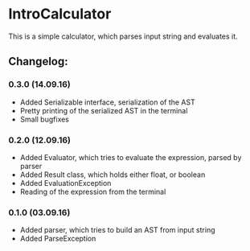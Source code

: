 # IntroCalculator

This is a simple calculator, which parses input string and evaluates it.


## Changelog:

### 0.3.0 (14.09.16)

 * Added Serializable interface, serialization of the AST
 * Pretty printing of the serialized AST in the terminal
 * Small bugfixes

### 0.2.0 (12.09.16)

 * Added Evaluator, which tries to evaluate the expression, parsed by parser
 * Added Result class, which holds either float, or boolean
 * Added EvaluationException
 * Reading of the expression from the terminal

### 0.1.0 (03.09.16)

 * Added parser, which tries to build an AST from input string
 * Added ParseException